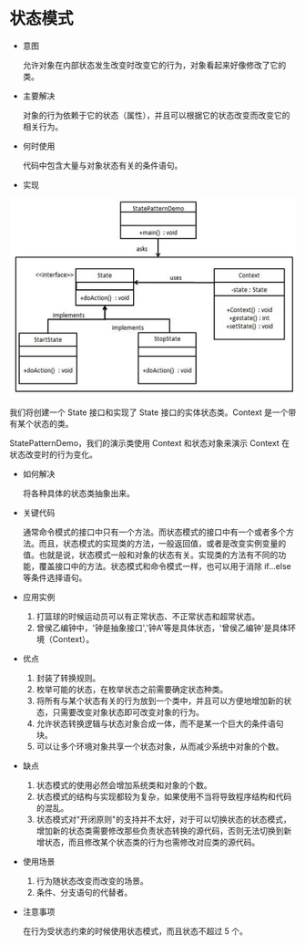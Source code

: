 # 状态模式

* 意图

    允许对象在内部状态发生改变时改变它的行为，对象看起来好像修改了它的类。
* 主要解决

    对象的行为依赖于它的状态（属性），并且可以根据它的状态改变而改变它的相关行为。
* 何时使用

    代码中包含大量与对象状态有关的条件语句。
    
* 实现

![](image/struct.jpg)

我们将创建一个 State 接口和实现了 State 接口的实体状态类。Context 是一个带有某个状态的类。

StatePatternDemo，我们的演示类使用 Context 和状态对象来演示 Context 在状态改变时的行为变化。
* 如何解决

    将各种具体的状态类抽象出来。
* 关键代码

    通常命令模式的接口中只有一个方法。而状态模式的接口中有一个或者多个方法。而且，状态模式的实现类的方法，一般返回值，或者是改变实例变量的值。也就是说，状态模式一般和对象的状态有关。实现类的方法有不同的功能，覆盖接口中的方法。状态模式和命令模式一样，也可以用于消除 if...else 等条件选择语句。
* 应用实例

    1. 打篮球的时候运动员可以有正常状态、不正常状态和超常状态。 
    2. 曾侯乙编钟中，'钟是抽象接口','钟A'等是具体状态，'曾侯乙编钟'是具体环境（Context）。
* 优点

    1. 封装了转换规则。 
    2. 枚举可能的状态，在枚举状态之前需要确定状态种类。 
    3. 将所有与某个状态有关的行为放到一个类中，并且可以方便地增加新的状态，只需要改变对象状态即可改变对象的行为。 
    4. 允许状态转换逻辑与状态对象合成一体，而不是某一个巨大的条件语句块。 
    5. 可以让多个环境对象共享一个状态对象，从而减少系统中对象的个数。
* 缺点
    
    1. 状态模式的使用必然会增加系统类和对象的个数。 
    2. 状态模式的结构与实现都较为复杂，如果使用不当将导致程序结构和代码的混乱。 
    3. 状态模式对"开闭原则"的支持并不太好，对于可以切换状态的状态模式，增加新的状态类需要修改那些负责状态转换的源代码，否则无法切换到新增状态，而且修改某个状态类的行为也需修改对应类的源代码。
* 使用场景 

    1. 行为随状态改变而改变的场景。 
    2. 条件、分支语句的代替者。
* 注意事项
    
    在行为受状态约束的时候使用状态模式，而且状态不超过 5 个。